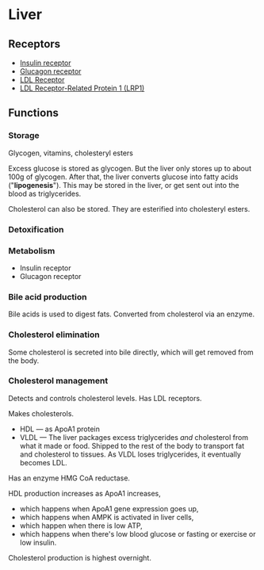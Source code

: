 # Liver

## Receptors

- [Insulin receptor]()
- [Glucagon receptor]()
- [LDL Receptor]()
- [LDL Receptor-Related Protein 1 (LRP1)]()

## Functions

### Storage

Glycogen, vitamins, cholesteryl esters

Excess glucose is stored as glycogen. But the liver only stores up to about 100g of glycogen. After that, the liver converts glucose into fatty acids ("**lipogenesis**"). This may be stored in the liver, or get sent out into the blood as triglycerides.

Cholesterol can also be stored. They are esterified into cholesteryl esters.

### Detoxification

### Metabolism

* Insulin receptor
* Glucagon receptor

### Bile acid production

Bile acids is used to digest fats. Converted from cholesterol via an enzyme. 

### Cholesterol elimination

Some cholesterol is secreted into bile directly, which will get removed from the body.

### Cholesterol management

Detects and controls cholesterol levels. Has LDL receptors.

Makes cholesterols.

* HDL — as ApoA1 protein
* VLDL — The liver packages excess triglycerides _and_ cholesterol from what it made or food. Shipped to the rest of the body to transport fat and cholesterol to tissues. As VLDL loses triglycerides, it eventually becomes LDL.

Has an enzyme HMG CoA reductase.

HDL production increases as ApoA1 increases,
* which happens when ApoA1 gene expression goes up,
* which happens when AMPK is activated in liver cells,
* which happen when there is low ATP,
* which happens when there's low blood glucose or fasting or exercise or low insulin. 

Cholesterol production is highest overnight.
